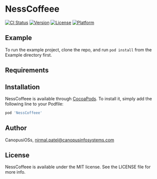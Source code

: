 # NessCoffeee

[![CI Status](https://img.shields.io/travis/CanopusiOSs/NessCoffeee.svg?style=flat)](https://travis-ci.org/CanopusiOSs/NessCoffeee)
[![Version](https://img.shields.io/cocoapods/v/NessCoffeee.svg?style=flat)](https://cocoapods.org/pods/NessCoffeee)
[![License](https://img.shields.io/cocoapods/l/NessCoffeee.svg?style=flat)](https://cocoapods.org/pods/NessCoffeee)
[![Platform](https://img.shields.io/cocoapods/p/NessCoffeee.svg?style=flat)](https://cocoapods.org/pods/NessCoffeee)

## Example

To run the example project, clone the repo, and run `pod install` from the Example directory first.

## Requirements

## Installation

NessCoffeee is available through [CocoaPods](https://cocoapods.org). To install
it, simply add the following line to your Podfile:

```ruby
pod 'NessCoffeee'
```

## Author

CanopusiOSs, nirmal.patel@canopusinfosystems.com

## License

NessCoffeee is available under the MIT license. See the LICENSE file for more info.

